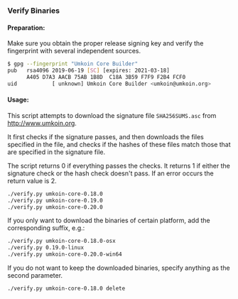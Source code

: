 ### Verify Binaries

#### Preparation:

Make sure you obtain the proper release signing key and verify the fingerprint with several independent sources.

```sh
$ gpg --fingerprint "Umkoin Core Builder"
pub   rsa4096 2019-06-19 [SC] [expires: 2021-03-18]
      A405 D7A3 AACB 75AB 1B8D  C18A 3B59 F7F9 F2B4 FCF0
uid           [ unknown] Umkoin Core Builder <umkoin@umkoin.org>
```

#### Usage:

This script attempts to download the signature file `SHA256SUMS.asc` from http://www.umkoin.org.

It first checks if the signature passes, and then downloads the files specified in the file, and checks if the hashes of these files match those that are specified in the signature file.

The script returns 0 if everything passes the checks. It returns 1 if either the signature check or the hash check doesn't pass. If an error occurs the return value is 2.


```sh
./verify.py umkoin-core-0.18.0
./verify.py umkoin-core-0.19.0
./verify.py umkoin-core-0.20.0
```

If you only want to download the binaries of certain platform, add the corresponding suffix, e.g.:

```sh
./verify.py umkoin-core-0.18.0-osx
./verify.py 0.19.0-linux
./verify.py umkoin-core-0.20.0-win64
```

If you do not want to keep the downloaded binaries, specify anything as the second parameter.

```sh
./verify.py umkoin-core-0.18.0 delete
```
